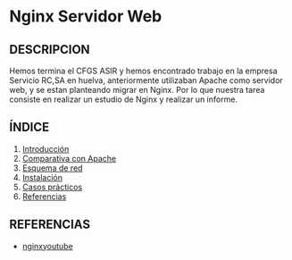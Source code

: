 # Nginx Servidor Web

## DESCRIPCION

Hemos termina el CFGS ASIR y hemos encontrado trabajo en la empresa Servicio RC,SA en huelva, anteriormente utilizaban Apache como servidor web, y se estan planteando migrar en Nginx. Por lo que nuestra tarea consiste en realizar un estudio de Nginx y realizar un informe.


## ÍNDICE
1. [Introducción](https://github.com/josemaa/nginx/blob/main/Introduccion.md)
2. [Comparativa con Apache](https://github.com/josemaa/nginx/blob/main/Comparativa.md)
3. [Esquema de red](https://github.com/josemaa/nginx/blob/main/EsquemaRed.md)
4. [Instalación](https://github.com/josemaa/nginx/blob/main/Instalacion.md)
5. [Casos prácticos](https://github.com/josemaa/nginx/blob/main/CasosPracticos.md)
6. [Referencias]()

## REFERENCIAS

 -  [nginxyoutube](https://www.youtube.com/watch?v=rfo_7J_0MGw)
